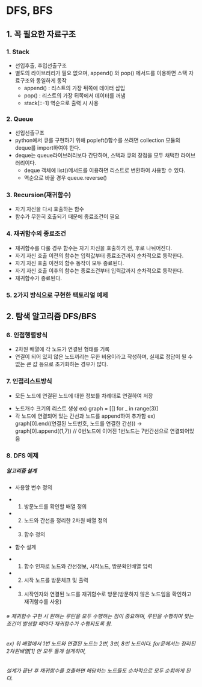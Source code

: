 # DFS, BFS

## 1. 꼭 필요한 자료구조

### 1. Stack
  * 선입후출, 후입선출구조
  * 별도의 라이브러리가 필요 없으며, append() 와 pop() 메서드를 이용하면 스택 자료구조와 동일하게 동작
    + append() : 리스트의 가장 뒤쪽에 데이터 삽입
    + pop() : 리스트의 가장 뒤쪽에서 데이터를 꺼냄
    + stack[::-1] 역순으로 출력 시 사용



### 2. Queue
  * 선입선출구조
  * python에서 큐를 구현하기 위해 popleft()함수를 쓰려면 collection 모듈의 deque를 import하여야 한다.
  * deque는 queue라이브러리보다 간단하며, 스택과 큐의 장점을 모두 채택한 라이브러리이다.
    + deque 객체에 list()메서드를 이용하면 리스트로 변환하여 사용할 수 있다.
    + 역순으로 바꿀 경우 queue.reverse()


### 3. Recursion(재귀함수)
  * 자기 자신을 다시 호출하는 함수
  * 함수가 무한히 호출되기 때문에 종료조건이 필요
 
 
### 4. 재귀함수의 종료조건
  * 재귀함수를 다룰 경우 함수는 자기 자신을 호출하기 전, 후로 나뉘어진다.
  * 자기 자신 호출 이전의 함수는 입력값부터 종료조건까지 순차적으로 동작한다.
  * 자기 자신 호출 이전의 함수 동작이 모두 종료된다.
  * 자기 자신 호출 이후의 함수는 종료조건부터 입력값까지 순차적으로 동작한다.
  * 재귀함수가 종료된다.
  
### 5. 2가지 방식으로 구현한 팩토리얼 예제

## 2. 탐색 알고리즘 DFS/BFS

### 6. 인접행렬방식
 * 2차원 배열에 각 노드가 연결된 형태를 기록
 * 연결이 되어 있지 않은 노드끼리는 무한 비용이라고 작성하며, 실제로 정답이 될 수 없는 큰 값 등으로 초기화하는 경우가 많다.


### 7. 인접리스트방식
 * 모든 노드에 연결된 노드에 대한 정보를 차례대로 연결하여 저장
  + 노드개수 크기의 리스트 생성
    ex) graph = [[] for _ in range(3)]
  + 각 노드에 연결되어 있는 간선과 노드를 append하여 추가함
    ex) graph[0].end((연결된 노드번호, 노드를 연결한 간선))
    -> graph[0].append((1,7)) // 0번노드에 이어진 1번노드는 7번간선으로 연결되어있음
    
    
### 8. DFS 예제
 ##### 알고리즘 설계
 * 사용할 변수 정의
  + 1. 방문노드를 확인할 배열 정의
  + 2. 노드와 간선을 정리한 2차원 배열 정의
  + 3. 함수 정의
 * 함수 설계
  + 1. 함수 인자로 노드와 간선정보, 시작노드, 방문확인배열 입력
  + 2. 시작 노드를 방문체크 및 출력
  + 3. 시작인자와 연결된 노드를 재귀함수로 방문(방문하지 않은 노드임을 확인하고 재귀함수를 사용)
  ###### ※ 재귀함수 구현 시 원하는 루틴을 모두 수행하는 점이 중요하며, 루틴을 수행하며 맞는 조건이 발생할 때마다 재귀함수가 수행되도록 함.
  ######    ex) 위 배열에서 1번 노드와 연결된 노드는 2번, 3번, 8번 노드이다. for문에서는 정리된 2차원배열[1] 만 모두 돌게 설계하며, 
  ######        설계가 끝난 후 재귀함수를 호출하면 해당하는 노드들도 순차적으로 모두 순회하게 된다.
